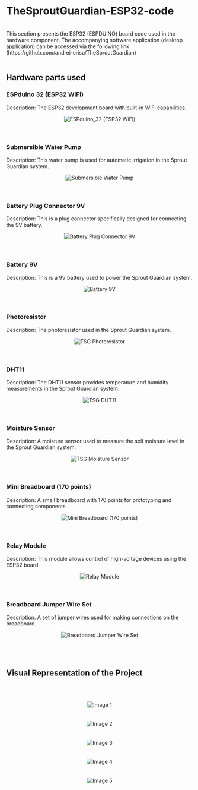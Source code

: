 # TheSproutGuardian-ESP32-code
<br>
This section presents the ESP32 (ESPDUINO) board code used in the hardware component. 
The accompanying software application (desktop application) can be accessed via the following link: 
(https://github.com/andrei-crisu/TheSproutGuardian)
<br><br>

## Hardware parts used

### ESPduino 32 (ESP32 WiFi)
Description: The ESP32 development board with built-in WiFi capabilities.
<div align="center">
    <img src="other_resources/ESPduino_32.jpg" alt="ESPduino_32 (ESP32 WiFi)" />
</div>
<br><br>

### Submersible Water Pump
Description: This water pump is used for automatic irrigation in the Sprout Guardian system.
<div align="center">
    <img src="other_resources/SubmersibleWaterPump.jpg" alt="Submersible Water Pump" />
</div>
<br><br>

### Battery Plug Connector 9V
Description: This is a plug connector specifically designed for connecting the 9V battery.
<div align="center">
    <img src="BatteryPlugConnector_9V.jpg" alt="Battery Plug Connector 9V" />
</div>
<br><br>

### Battery 9V
Description: This is a 9V battery used to power the Sprout Guardian system.
<div align="center">
    <img src="other_resources/Battery_9V.jpg" alt="Battery 9V" />
</div>
<br><br>

### Photoresistor
Description: The photoresistor used in the Sprout Guardian system.
<div align="center">
    <img src="other_resources/Photoresistor.jpg" alt="TSG Photoresistor" />
</div>
<br><br>

### DHT11
Description: The DHT11 sensor provides temperature and humidity measurements in the Sprout Guardian system.
<div align="center">
    <img src="other_resources/DHT11.jpg" alt="TSG DHT11" />
</div>
<br><br>

### Moisture Sensor
Description: A moisture sensor used to measure the soil moisture level in the Sprout Guardian system.
<div align="center">
    <img src="other_resources/MoistureSensor.jpg" alt="TSG Moisture Sensor" />
</div>
<br><br>

### Mini Breadboard (170 points)
Description: A small breadboard with 170 points for prototyping and connecting components.
<div align="center">
    <img src="other_resources/MiniBreadboard_170p.png" alt="Mini Breadboard (170 points)" />
</div>
<br><br>

### Relay Module
Description: This module allows control of high-voltage devices using the ESP32 board.
<div align="center">
    <img src="other_resources/RelayModule.jpg" alt="Relay Module" />
</div>
<br><br>

### Breadboard Jumper Wire Set
Description: A set of jumper wires used for making connections on the breadboard.
<div align="center">
    <img src="other_resources/BreadboardJumperWireSet.jpg" alt="Breadboard Jumper Wire Set" />
</div>
<br><br><br>

## Visual Representation of the Project
<br><br>

<div align="center">
    <img src="other_resources/VisualRepresentationOfTheProject_1.jpeg" alt="Image 1" />
</div>
<br><br>

<div align="center">
    <img src="other_resources/VisualRepresentationOfTheProject_2.jpeg" alt="Image 2" />
</div>
<br><br>

<div align="center">
    <img src="other_resources/VisualRepresentationOfTheProject_3.jpeg" alt="Image 3" />
</div>
<br><br>

<div align="center">
    <img src="other_resources/VisualRepresentationOfTheProject_4.jpeg" alt="Image 4" />
</div>
<br><br>

<div align="center">
    <img src="other_resources/VisualRepresentationOfTheProject_5.jpeg" alt="Image 5" />
</div>
<br><br>

